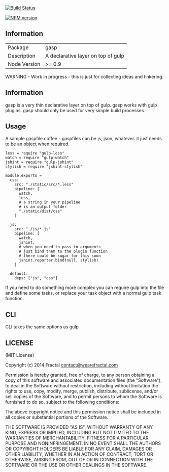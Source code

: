 [![Build Status](https://travis-ci.org/wearefractal/gasp.png?branch=master)](https://travis-ci.org/wearefractal/gasp)

[![NPM version](https://badge.fury.io/js/gasp.png)](http://badge.fury.io/js/gasp)

## Information

<table>
<tr> 
<td>Package</td><td>gasp</td>
</tr>
<tr>
<td>Description</td>
<td>A declarative layer on top of gulp</td>
</tr>
<tr>
<td>Node Version</td>
<td>>= 0.9</td>
</tr>
</table>

WARNING - Work in progress - this is just for collecting ideas and tinkering.

## Information

gasp is a very thin declarative layer on top of gulp. gasp works with gulp plugins. gasp should only be used for very simple build processes

## Usage

A sample gaspfile.coffee - gaspfiles can be js, json, whatever. it just needs to be an object when required.

```coffee-script
less = require "gulp-less"
watch = require "gulp-watch"
jshint = require "gulp-jshint"
stylish = require "jshint-stylish"

module.exports =
  css:
    src: "./static/src/*.less"
    pipeline: [
      watch,
      less,
      # a string in your pipeline
      # is an output folder
      "./static/dist/css"
    ]

  js:
    src: "./js/*.js"
    pipeline: [
      watch,
      jshint,
      # when you need to pass in arguments
      # just bind them to the plugin function
      # there could be sugar for this soon
      jshint.reporter.bind(null, stylish)
    ]

  default:
    deps: ["js", "css"]
```

If you need to do something more complex you can require gulp into the file and define some tasks, or replace your task object with a normal gulp task function.

## CLI

CLI takes the same options as gulp

## LICENSE

(MIT License)

Copyright (c) 2014 Fractal <contact@wearefractal.com>

Permission is hereby granted, free of charge, to any person obtaining
a copy of this software and associated documentation files (the
"Software"), to deal in the Software without restriction, including
without limitation the rights to use, copy, modify, merge, publish,
distribute, sublicense, and/or sell copies of the Software, and to
permit persons to whom the Software is furnished to do so, subject to
the following conditions:

The above copyright notice and this permission notice shall be
included in all copies or substantial portions of the Software.

THE SOFTWARE IS PROVIDED "AS IS", WITHOUT WARRANTY OF ANY KIND,
EXPRESS OR IMPLIED, INCLUDING BUT NOT LIMITED TO THE WARRANTIES OF
MERCHANTABILITY, FITNESS FOR A PARTICULAR PURPOSE AND
NONINFRINGEMENT. IN NO EVENT SHALL THE AUTHORS OR COPYRIGHT HOLDERS BE
LIABLE FOR ANY CLAIM, DAMAGES OR OTHER LIABILITY, WHETHER IN AN ACTION
OF CONTRACT, TORT OR OTHERWISE, ARISING FROM, OUT OF OR IN CONNECTION
WITH THE SOFTWARE OR THE USE OR OTHER DEALINGS IN THE SOFTWARE.
